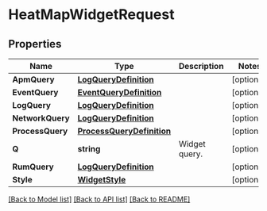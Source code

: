 # HeatMapWidgetRequest

## Properties

Name | Type | Description | Notes
------------ | ------------- | ------------- | -------------
**ApmQuery** | [**LogQueryDefinition**](LogQueryDefinition.md) |  | [optional] 
**EventQuery** | [**EventQueryDefinition**](EventQueryDefinition.md) |  | [optional] 
**LogQuery** | [**LogQueryDefinition**](LogQueryDefinition.md) |  | [optional] 
**NetworkQuery** | [**LogQueryDefinition**](LogQueryDefinition.md) |  | [optional] 
**ProcessQuery** | [**ProcessQueryDefinition**](ProcessQueryDefinition.md) |  | [optional] 
**Q** | **string** | Widget query. | [optional] 
**RumQuery** | [**LogQueryDefinition**](LogQueryDefinition.md) |  | [optional] 
**Style** | [**WidgetStyle**](WidgetStyle.md) |  | [optional] 

[[Back to Model list]](../README.md#documentation-for-models) [[Back to API list]](../README.md#documentation-for-api-endpoints) [[Back to README]](../README.md)


